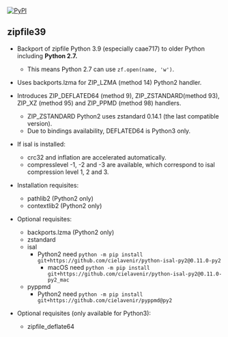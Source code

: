 [![PyPI](https://img.shields.io/pypi/v/zipfile39)](https://pypi.org/project/zipfile39/)

## zipfile39

- Backport of zipfile Python 3.9 (especially caae717) to older Python including **Python 2.7.**
    - This means Python 2.7 can use `zf.open(name, 'w')`.
- Uses backports.lzma for ZIP_LZMA (method 14) Python2 handler.
- Introduces ZIP_DEFLATED64 (method 9), ZIP_ZSTANDARD(method 93), ZIP_XZ (method 95) and ZIP_PPMD (method 98) handlers.
    - ZIP_ZSTANDARD Python2 uses zstandard 0.14.1 (the last compatible version).
    - Due to bindings availability, DEFLATED64 is Python3 only.
- If isal is installed:
    - crc32 and inflation are accelerated automatically.
    - compresslevel -1, -2 and -3 are available, which correspond to isal compression level 1, 2 and 3.

- Installation requisites:
    - pathlib2 (Python2 only)
    - contextlib2 (Python2 only)
- Optional requisites:
    - backports.lzma (Python2 only)
    - zstandard
    - isal
        - Python2 need `python -m pip install git+https://github.com/cielavenir/python-isal-py2@0.11.0-py2`
            - macOS need `python -m pip install git+https://github.com/cielavenir/python-isal-py2@0.11.0-py2_mac`
    - pyppmd
        - Python2 need `python -m pip install git+https://github.com/cielavenir/pyppmd@py2`
- Optional requisites (only available for Python3):
    - zipfile_deflate64
